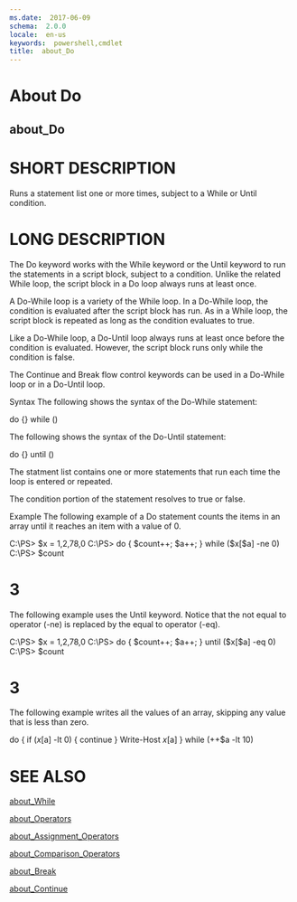 ```yaml
---
ms.date:  2017-06-09
schema:  2.0.0
locale:  en-us
keywords:  powershell,cmdlet
title:  about_Do
---
```


# About Do
## about_Do


# SHORT DESCRIPTION

Runs a statement list one or more times, subject to a While or Until
condition.

# LONG DESCRIPTION

The Do keyword works with the While keyword or the Until keyword to run
the statements in a script block, subject to a condition. Unlike the
related While loop, the script block in a Do loop always runs at least
once.

A Do-While loop is a variety of the While loop. In a Do-While loop, the
condition is evaluated after the script block has run. As in a While loop,
the script block is repeated as long as the condition evaluates to true.

Like a Do-While loop, a Do-Until loop always runs at least once before
the condition is evaluated. However, the script block runs only while
the condition is false.

The Continue and Break flow control keywords can be used in a Do-While
loop or in a Do-Until loop.

Syntax
The following shows the syntax of the Do-While statement:

do {<statement list>} while (<condition>)

The following shows the syntax of the Do-Until statement:

do {<statement list>} until (<condition>)

The statment list contains one or more statements that run each time
the loop is entered or repeated.

The condition portion of the statement resolves to true or false.

Example
The following example of a Do statement counts the items in an
array until it reaches an item with a value of 0.

C:\PS> $x = 1,2,78,0
C:\PS> do { $count++; $a++; } while ($x[$a] -ne 0)
C:\PS> $count
# 3


The following example uses the Until keyword. Notice that
the not equal to operator (-ne) is replaced by the
equal to operator (-eq).

C:\PS> $x = 1,2,78,0
C:\PS> do { $count++; $a++; } until ($x[$a] -eq 0)
C:\PS> $count
# 3


The following example writes all the values of an array, skipping any
value that is less than zero.

do
{
if ($x[$a] -lt 0) { continue }
Write-Host $x[$a]
}
while (++$a -lt 10)

# SEE ALSO

[about_While](about_While.md)

[about_Operators](about_Operators.md)

[about_Assignment_Operators](about_Assignment_Operators.md)

[about_Comparison_Operators](about_Comparison_Operators.md)

[about_Break](about_Break.md)

[about_Continue](about_Continue.md)

